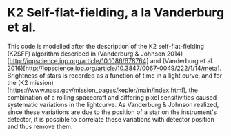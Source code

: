 
# K2 Self-flat-fielding, a la Vanderburg et al.

This code is modelled after the description of the K2 self-flat-fielding (K2SFF) 
algorithm described in (Vanderburg & Johnson 2014)[http://iopscience.iop.org/article/10.1086/678764] 
and (Vanderburg et al. 2016)[http://iopscience.iop.org/article/10.3847/0067-0049/222/1/14/meta].
Brightness of stars is recorded as a function of time in a light curve, and 
for the (K2 mission)[https://www.nasa.gov/mission_pages/kepler/main/index.html],
the combination of a rolling spacecraft and differing pixel sensitivities
caused systematic variations in the lightcurve.  As Vanderburg & Johnson 
realized, since these variations are due to the position of a star on the
instrument's detector, it is possible to correlate these variations with
detector position and thus remove them.

